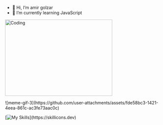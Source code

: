 - 👋 Hi, I’m amir golzar
- 🌱 I’m currently learning JavaScript

<!---
amir-golzar/amir-golzar is a ✨ special ✨ repository because its `README.md` (this file) appears on your GitHub profile.
You can click the Preview link to take a look at your changes.
--->





<p float="center">
  <img align="center" alt="Coding" width="350" height="250" src="https://media.giphy.com/media/v1.Y2lkPTc5MGI3NjExbnpldWJyMGlwYjlhMmk5eWdqOWI3M3A5dmF6dXhvaHNkcGJwN3huOCZlcD12MV9pbnRlcm5hbF9naWZfYnlfaWQmY3Q9Zw/zqG2gKQdrGs42MaB5u/giphy.gif">
</p>
![meme-gif-3](https://github.com/user-attachments/assets/fde58bc3-1421-4eea-861c-ac3fe73aac0c)




[id]: https://octodex.github.com/images/dojocat.jpg  "The Dojocat"

[![My Skills](https://skillicons.dev/icons?i=js,html,css,nodejs,sass,)](https://skillicons.dev)
